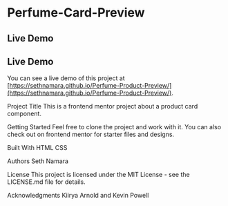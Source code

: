 # Perfume-Card-Preview

## Live Demo
## Live Demo

You can see a live demo of this project at [https://sethnamara.github.io/Perfume-Product-Preview/](https://sethnamara.github.io/Perfume-Product-Preview/).


Project Title
This is a frontend mentor project about a product card component.

Getting Started
Feel free to clone the project and work with it.
You can also check out on frontend mentor for starter files and designs.

Built With
HTML
CSS

Authors
Seth Namara

License
This project is licensed under the MIT License - see the LICENSE.md file for details.

Acknowledgments
Kiirya Arnold and
Kevin Powell

